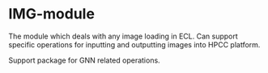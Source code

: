 # IMG-module
The module which deals with any image loading in ECL. 
Can support specific operations for inputting and outputting images into HPCC platform. 

Support package for GNN related operations. 